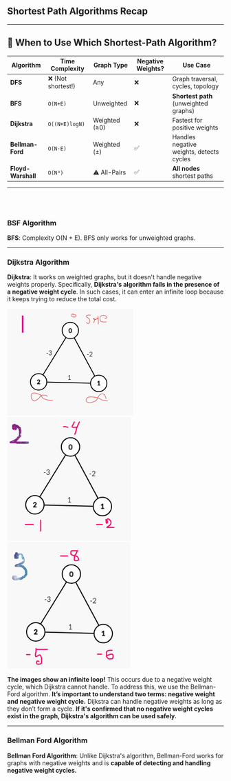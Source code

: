 ## Shortest Path Algorithms Recap
---
## 📌 When to Use Which Shortest-Path Algorithm?

| Algorithm         | Time Complexity       | Graph Type       | Negative Weights? | Use Case                                  |
|-------------------|-----------------------|------------------|-------------------|-------------------------------------------|
| **DFS**           | ❌ (Not shortest!)    | Any              | ❌                | Graph traversal, cycles, topology        |
| **BFS**           | `O(N+E)`             | Unweighted       | ❌                | **Shortest path** (unweighted graphs)    |
| **Dijkstra**      | `O((N+E)logN)`       | Weighted (≥0)    | ❌                | Fastest for positive weights             |
| **Bellman-Ford**  | `O(N⋅E)`             | Weighted (±)     | ✅                | Handles negative weights, detects cycles |
| **Floyd-Warshall**| `O(N³)`              | ⚠️ All-Pairs    | ✅               | **All nodes** shortest paths             |


---
<br>
<br>

### BSF Algorithm
**BFS**: Complexity O(N + E). BFS only works for unweighted graphs.
   
---
### Dijkstra Algorithm
**Dijkstra**: It works on weighted graphs, but it doesn't handle negative weights properly. Specifically, **Dijkstra's algorithm fails in the presence of a negative weight cycle**. In such cases, it can enter an infinite loop because it keeps trying to reduce the total cost. 

   ![alt text](image.png)
   ![alt text](image-1.png)
   ![alt text](image-2.png)

**The images show an infinite loop!** This occurs due to a negative weight cycle, which Dijkstra cannot handle. To address this, we use the Bellman-Ford algorithm. **It’s important to understand two terms: negative weight and negative weight cycle.** Dijkstra can handle negative weights as long as they don’t form a cycle. **If it's confirmed that no negative weight cycles exist in the graph, Dijkstra's algorithm can be used safely.**


--- 
### Bellman Ford Algorithm
**Bellman Ford Algorithm**: 
   Unlike Dijkstra's algorithm, Bellman-Ford works for graphs with negative weights and is **capable of detecting and handling negative weight cycles.**

